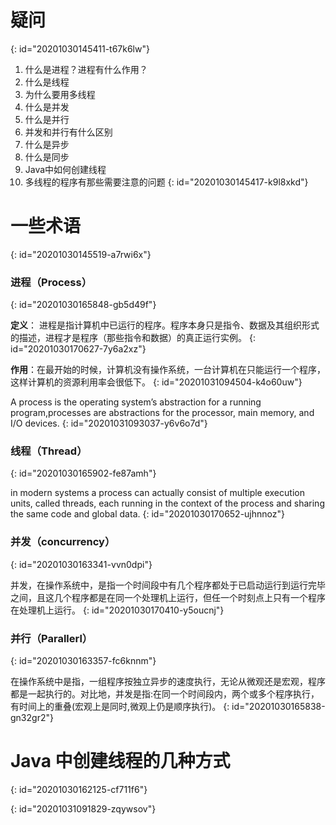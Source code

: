 # 疑问
{: id="20201030145411-t67k6lw"}

1. 什么是进程？进程有什么作用？
2. 什么是线程
3. 为什么要用多线程
4. 什么是并发
5. 什么是并行
6. 并发和并行有什么区别
7. 什么是异步
8. 什么是同步
9. Java中如何创建线程
10. 多线程的程序有那些需要注意的问题
{: id="20201030145417-k9l8xkd"}

# 一些术语
{: id="20201030145519-a7rwi6x"}

### 进程（Process）
{: id="20201030165848-gb5d49f"}

**定义**： 进程是指计算机中已运行的程序。程序本身只是指令、数据及其组织形式的描述，进程才是程序（那些指令和数据）的真正运行实例。
{: id="20201030170627-7y6a2xz"}

**作用**：在最开始的时候，计算机没有操作系统，一台计算机在只能运行一个程序，这样计算机的资源利用率会很低下。
{: id="20201031094504-k4o60uw"}

A process is the operating system’s abstraction for a running program,processes are abstractions for the processor, main memory, and I/O devices.
{: id="20201031093037-y6v6o7d"}

### 线程（Thread）
{: id="20201030165902-fe87amh"}

in modern systems a process can actually consist of multiple execution units, called threads, each running in the context of the process and sharing the same code and global data.
{: id="20201030170652-ujhnnoz"}

### 并发（concurrency）
{: id="20201030163341-vvn0dpi"}

并发，在操作系统中，是指一个时间段中有几个程序都处于已启动运行到运行完毕之间，且这几个程序都是在同一个处理机上运行，但任一个时刻点上只有一个程序在处理机上运行。
{: id="20201030170410-y5oucnj"}

### 并行（Parallerl）
{: id="20201030163357-fc6knnm"}

在操作系统中是指，一组程序按独立异步的速度执行，无论从微观还是宏观，程序都是一起执行的。对比地，并发是指:在同一个时间段内，两个或多个程序执行，有时间上的重叠(宏观上是同时,微观上仍是顺序执行)。
{: id="20201030165838-gn32gr2"}

# Java 中创建线程的几种方式
{: id="20201030162125-cf711f6"}

{: id="20201031091829-zqywsov"}
